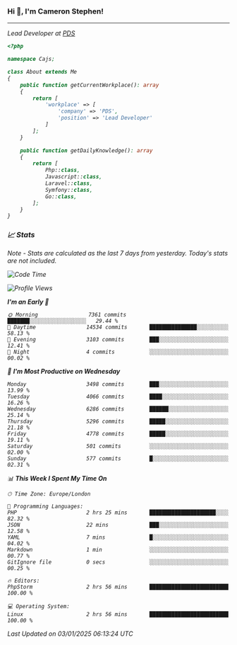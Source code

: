### Hi 👋, I'm Cameron Stephen!
<hr>
<p><em>Lead Developer at <a href="https://prindatasolutions.co.uk">PDS</a></p>


```php
<?php

namespace Cajs;

class About extends Me
{
    public function getCurrentWorkplace(): array
    {
        return [
            'workplace' => [
                'company' => 'PDS',
                'position' => 'Lead Developer'
            ]
        ];
    }

    public function getDailyKnowledge(): array
    {
        return [
            Php::class,
            Javascript::class,
            Laravel::class,
            Symfony::class,
            Go::class,
        ];
    }
}
```

### 📈 Stats
<p><em>Note - Stats are calculated as the last 7 days from yesterday. Today's stats are not included.</em></p>


<!--START_SECTION:waka-->
![Code Time](http://img.shields.io/badge/Code%20Time-4%2C154%20hrs%2037%20mins-blue)

![Profile Views](http://img.shields.io/badge/Profile%20Views-0-blue)

**I'm an Early 🐤** 

```text
🌞 Morning                7361 commits        ███████░░░░░░░░░░░░░░░░░░   29.44 % 
🌆 Daytime                14534 commits       ███████████████░░░░░░░░░░   58.13 % 
🌃 Evening                3103 commits        ███░░░░░░░░░░░░░░░░░░░░░░   12.41 % 
🌙 Night                  4 commits           ░░░░░░░░░░░░░░░░░░░░░░░░░   00.02 % 
```
📅 **I'm Most Productive on Wednesday** 

```text
Monday                   3498 commits        ███░░░░░░░░░░░░░░░░░░░░░░   13.99 % 
Tuesday                  4066 commits        ████░░░░░░░░░░░░░░░░░░░░░   16.26 % 
Wednesday                6286 commits        ██████░░░░░░░░░░░░░░░░░░░   25.14 % 
Thursday                 5296 commits        █████░░░░░░░░░░░░░░░░░░░░   21.18 % 
Friday                   4778 commits        █████░░░░░░░░░░░░░░░░░░░░   19.11 % 
Saturday                 501 commits         ░░░░░░░░░░░░░░░░░░░░░░░░░   02.00 % 
Sunday                   577 commits         █░░░░░░░░░░░░░░░░░░░░░░░░   02.31 % 
```


📊 **This Week I Spent My Time On** 

```text
🕑︎ Time Zone: Europe/London

💬 Programming Languages: 
PHP                      2 hrs 25 mins       █████████████████████░░░░   82.32 % 
JSON                     22 mins             ███░░░░░░░░░░░░░░░░░░░░░░   12.58 % 
YAML                     7 mins              █░░░░░░░░░░░░░░░░░░░░░░░░   04.02 % 
Markdown                 1 min               ░░░░░░░░░░░░░░░░░░░░░░░░░   00.77 % 
GitIgnore file           0 secs              ░░░░░░░░░░░░░░░░░░░░░░░░░   00.25 % 

🔥 Editors: 
PhpStorm                 2 hrs 56 mins       █████████████████████████   100.00 % 

💻 Operating System: 
Linux                    2 hrs 56 mins       █████████████████████████   100.00 % 
```


 Last Updated on 03/01/2025 06:13:24 UTC
<!--END_SECTION:waka-->
